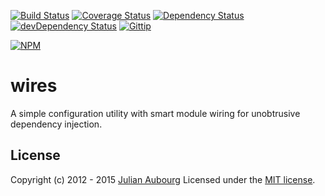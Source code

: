 [![Build Status](https://travis-ci.org/jaubourg/wires.svg?branch=master)](https://travis-ci.org/jaubourg/wires)
[![Coverage Status](https://img.shields.io/coveralls/jaubourg/wires.svg)](https://coveralls.io/r/jaubourg/wires)
[![Dependency Status](https://david-dm.org/jaubourg/wires.svg)](https://david-dm.org/jaubourg/wires)
[![devDependency Status](https://david-dm.org/jaubourg/wires/dev-status.svg)](https://david-dm.org/jaubourg/wires#info=devDependencies)
[![Gittip](https://img.shields.io/gittip/jaubourg.svg)](https://www.gittip.com/jaubourg/)

[![NPM](https://nodei.co/npm/wires.png?downloads=true&stars=true)](https://www.npmjs.org/package/wires)
# wires

A simple configuration utility with smart module wiring for unobtrusive dependency injection.

## License

Copyright (c) 2012 - 2015 [Julian Aubourg](mailto:j@ubourg.net)
Licensed under the [MIT license](https://raw.githubusercontent.com/jaubourg/wires/master/LICENSE-MIT).
